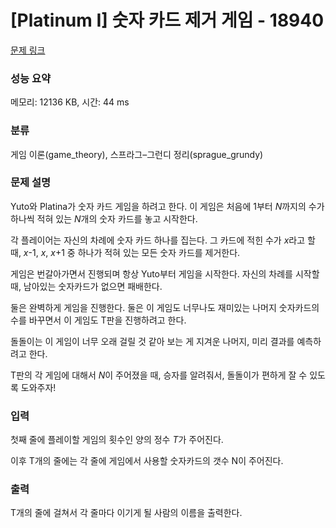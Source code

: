 # [Platinum I] 숫자 카드 제거 게임 - 18940 

[문제 링크](https://www.acmicpc.net/problem/18940) 

### 성능 요약

메모리: 12136 KB, 시간: 44 ms

### 분류

게임 이론(game_theory), 스프라그–그런디 정리(sprague_grundy)

### 문제 설명

<p>Yuto와 Platina가 숫자 카드 게임을 하려고 한다. 이 게임은 처음에 1부터 <em>N</em>까지의 수가 하나씩 적혀 있는 <em>N</em>개의 숫자 카드를 놓고 시작한다.</p>

<p>각 플레이어는 자신의 차례에 숫자 카드 하나를 집는다. 그 카드에 적힌 수가 <em>x</em>라고 할 때, <em>x</em>-1, <em>x</em>, <em>x</em>+1 중 하나가 적혀 있는 모든 숫자 카드를 제거한다.</p>

<p>게임은 번갈아가면서 진행되며 항상 Yuto부터 게임을 시작한다. 자신의 차례를 시작할 때, 남아있는 숫자카드가 없으면 패배한다.</p>

<p>둘은 완벽하게 게임을 진행한다. 둘은 이 게임도 너무나도 재미있는 나머지 숫자카드의 수를 바꾸면서 이 게임도 T판을 진행하려고 한다.</p>

<p>돌돌이는 이 게임이 너무 오래 걸릴 것 같아 보는 게 지겨운 나머지, 미리 결과를 예측하려고 한다.</p>

<p>T판의 각 게임에 대해서 <em>N</em>이 주어졌을 때, 승자를 알려줘서, 돌돌이가 편하게 잘 수 있도록 도와주자!</p>

### 입력 

 <p>첫째 줄에 플레이할 게임의 횟수인 양의 정수 <i>T</i>가 주어진다.</p>

<p>이후 T개의 줄에는 각 줄에 게임에서 사용할 숫자카드의 갯수 N이 주어진다.</p>

### 출력 

 <p>T개의 줄에 걸쳐서 각 줄마다 이기게 될 사람의 이름을 출력한다.</p>

